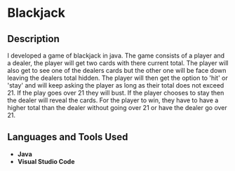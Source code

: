 <h1>Blackjack</h1>

<h2>Description</h2>
I developed a game of blackjack in java. The game consists of a player and a dealer, the player will get two cards with there current total. The player will also get to see one of the dealers cards but the other one will be face down leaving the dealers total hidden. The player will then get the option to 'hit' or 'stay' and will keep asking the player as long as their total does not exceed 21. If the play goes over 21 they will bust. If the player chooses to stay then the dealer will reveal the cards. For the player to win, they have to have a higher total than the dealer without going over 21 or have the dealer go over 21.
<br />


<h2>Languages and Tools Used</h2>

- <b>Java</b>
- <b>Visual Studio Code
